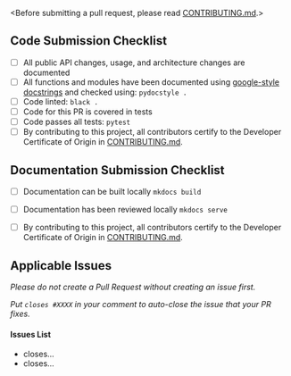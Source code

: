 <Before submitting a pull request, please read [CONTRIBUTING.md](CONTRIBUTING.md).>

## Code Submission Checklist

- [ ] All public API changes, usage, and architecture changes are documented
- [ ] All functions and modules have been documented using [google-style docstrings](https://google.github.io/styleguide/pyguide.html#38-comments-and-docstrings) and checked using: `pydocstyle .`
- [ ] Code linted: `black .`
- [ ] Code for this PR is covered in tests
- [ ] Code passes all tests: `pytest`
- [ ] By contributing to this project, all contributors certify to the Developer Certificate of Origin in [CONTRIBUTING.md](CONTRIBUTING.md#contributor-agreement).

## Documentation Submission Checklist

- [ ] Documentation can be built locally `mkdocs build`
- [ ] Documentation has been reviewed locally `mkdocs serve`
- [ ] By contributing to this project, all contributors certify to the Developer Certificate of Origin in [CONTRIBUTING.md](CONTRIBUTING.md#contributor-agreement).


## Applicable Issues
*Please do not create a Pull Request without creating an issue first.*

*Put `closes #XXXX` in your comment to auto-close the issue that your PR fixes.*

 
#### Issues List

 -  closes...
 -  closes...